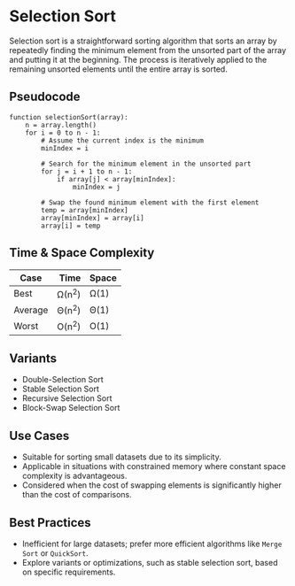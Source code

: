 # Selection Sort
Selection sort is a straightforward sorting algorithm that sorts an array by repeatedly finding the minimum element from the unsorted part of the array and putting it at the beginning. The process is iteratively applied to the remaining unsorted elements until the entire array is sorted.

## Pseudocode
```plaintext
function selectionSort(array):
    n = array.length()
    for i = 0 to n - 1:
        # Assume the current index is the minimum
        minIndex = i

        # Search for the minimum element in the unsorted part
        for j = i + 1 to n - 1:
            if array[j] < array[minIndex]:
                minIndex = j

        # Swap the found minimum element with the first element
        temp = array[minIndex]
        array[minIndex] = array[i]
        array[i] = temp
```

## Time & Space Complexity
|Case        | Time          | Space |
|------------|----------------:|-----
|Best        | Ω(n<sup>2</sup>)| Ω(1)|
|Average     | Θ(n<sup>2</sup>)| Θ(1)|
|Worst       | O(n<sup>2</sup>)| O(1)|

## Variants
- Double-Selection Sort
- Stable Selection Sort
- Recursive Selection Sort
- Block-Swap Selection Sort

## Use Cases
- Suitable for sorting small datasets due to its simplicity.
- Applicable in situations with constrained memory where constant space complexity is advantageous.
- Considered when the cost of swapping elements is significantly higher than the cost of comparisons.

## Best Practices
- Inefficient for large datasets; prefer more efficient algorithms like `Merge Sort` or `QuickSort`.
- Explore variants or optimizations, such as stable selection sort, based on specific requirements.
